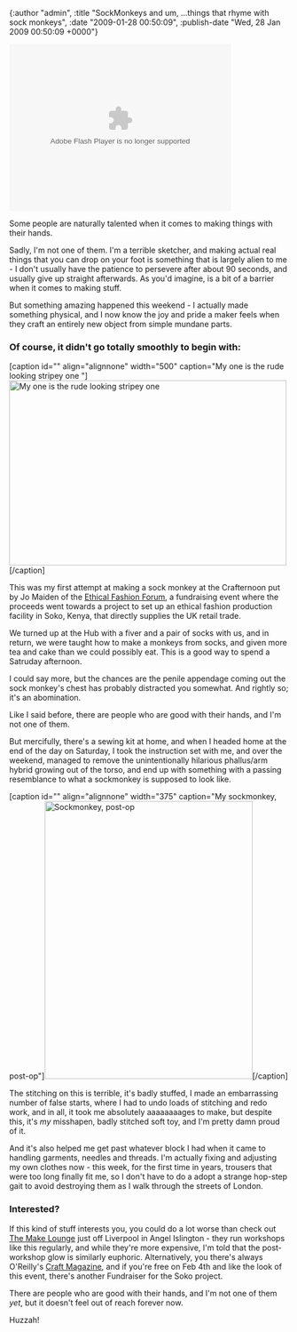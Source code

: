 

{:author "admin", :title "SockMonkeys and um, ...things that rhyme with sock monkeys", :date "2009-01-28 00:50:09", :publish-date "Wed, 28 Jan 2009 00:50:09 +0000"}



<!-- content below -->

<object width="400" height="300" data="http://www.flickr.com/apps/slideshow/show.swf?v=66855" type="application/x-shockwave-flash"><param name="flashvars" value="&amp;offsite=true&amp;lang=en-us&amp;page_show_url=%2Fphotos%2Fdaggi%2Fsets%2F72157612960070327%2Fshow%2F&amp;page_show_back_url=%2Fphotos%2Fdaggi%2Fsets%2F72157612960070327%2F&amp;set_id=72157612960070327&amp;jump_to=" /><param name="allowFullScreen" value="true" /><param name="src" value="http://www.flickr.com/apps/slideshow/show.swf?v=66855" /><param name="allowfullscreen" value="true" /></object>

Some people are naturally talented when it comes to making things with their hands.

Sadly, I'm not one of them. I'm a terrible sketcher, and making actual real things that you can drop on your foot is something that is largely alien to me - I don't usually have the patience to persevere after about 90 seconds, and usually give up straight afterwards. As you'd imagine, is a bit of a barrier when it comes to making stuff.

But something amazing happened this weekend - I actually made something physical, and I now know the joy and pride a maker feels when they craft an entirely new object from simple mundane parts.
<h3>Of course, it didn't go totally smoothly to begin with:</h3>
[caption id="" align="alignnone" width="500" caption="My one is the rude looking stripey one "]<a href="http://www.flickr.com/photos/daggi/3227593069/in/photostream/"><img title="Unfinished Sock Monkey" src="http://farm4.static.flickr.com/3509/3227593069_b5c0a3dcd2.jpg" alt="My one is the rude looking stripey one " width="500" height="333" /></a>[/caption]

This was my first attempt at making a sock monkey at the Crafternoon put by Jo Maiden of the <a title="Ethical Fashion Forum" href="http://www.ethicalfashionforum.com/">Ethical Fashion Forum</a>, a fundraising event where the proceeds went towards a project to set up an ethical fashion production facility in Soko, Kenya, that directly supplies the UK retail trade. 

We turned up at the Hub with a fiver and a pair of socks with us, and in return, we were taught how to make a monkeys from socks, and given more tea and cake than we could possibly eat. This is a good way to spend a Satruday afternoon.

I could say more, but the chances are the penile appendage coming out the sock monkey's chest has probably distracted you somewhat. And rightly so; it's an abomination.

Like I said before, there are people who are good with their hands, and I'm not one of them.

But mercifully, there's a sewing kit at home, and when I headed home at the end of the day on Saturday, I took the instruction set with me, and over the weekend, managed to remove the unintentionally hilarious phallus/arm hybrid growing out of the torso, and end up with something with a passing resemblance to what a sockmonkey is supposed to look like.

[caption id="" align="alignnone" width="375" caption="My sockmonkey, post-op"]<a href="http://www.flickr.com/photos/daggi/3228458626/in/set-72157612960070327/"><img title="Finished sockmonkey" src="http://farm4.static.flickr.com/3434/3228458626_76e1142057.jpg" alt="Sockmonkey, post-op" width="375" height="500" /></a>[/caption]

The stitching on this is terrible, it's badly stuffed, I made an embarrassing number of false starts, where I had to undo loads of stitching and redo work, and in all, it took me absolutely aaaaaaaages to make, but despite this, it's <em>my</em> misshapen, badly stitched soft toy, and I'm pretty damn proud of it.

And it's also helped me get past whatever block I had when it came to handling garments, needles and threads. I'm actually fixing and adjusting my own clothes now - this week, for the first time in years, trousers that were too long finally fit me, so I don't have to do a adopt a strange hop-step gait to avoid destroying them as I walk through the streets of London.
<h3>Interested?</h3>
If this kind of stuff interests you, you could do a lot worse than check out <a title="The Make Lounge" href="http://themakelounge.com/">The Make Lounge</a> just off Liverpool in Angel Islington - they run workshops like this regularly, and while they're more expensive, I'm told that the post-workshop glow is similarly euphoric. Alternatively, you there's always O'Reilly's <a title="Craft Magazine" href="http://www.craftzine.com/">Craft Magazine</a>, and if you're free on Feb 4th and like the look of this event, there's another Fundraiser for the Soko project.

There are people who are good with their hands, and I'm not one of them <em>yet</em>, but it doesn't feel out of reach forever now.

Huzzah!

